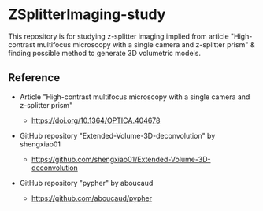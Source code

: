 # ZSplitterImaging-study

This repository is for studying z-splitter imaging implied from article "High-contrast multifocus microscopy with a single camera and z-splitter prism" &amp; finding possible method to generate 3D volumetric models.

## Reference

- Article "High-contrast multifocus microscopy with a single camera and z-splitter prism"

  - https://doi.org/10.1364/OPTICA.404678

- GitHub repository "Extended-Volume-3D-deconvolution" by shengxiao01

  - https://github.com/shengxiao01/Extended-Volume-3D-deconvolution

- GitHub repository "pypher" by aboucaud
  - https://github.com/aboucaud/pypher
